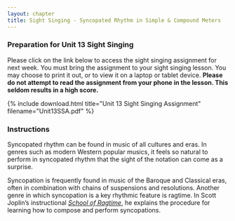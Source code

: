 ```yaml
---
layout: chapter
title: Sight Singing - Syncopated Rhythm in Simple & Compound Meters
---
```


### Preparation for Unit 13 Sight Singing

Please click on the link below to access the sight singing assignment for next week. You must bring the assignment to your sight singing lesson. You may choose to print it out, or to view it on a laptop or tablet device. **Please do not attempt to read the assignment from your phone in the lesson. This seldom results in a high score.**

{% include download.html title="Unit 13 Sight Singing Assignment" filename="Unit13SSA.pdf" %}

### Instructions

Syncopated rhythm can be found in music of all cultures and eras. In genres such as modern Western popular musics, it feels so natural to perform in syncopated rhythm that the sight of the notation can come as a surprise. 

Syncopation is frequently found in music of the Baroque and Classical eras, often in combination with chains of suspensions and resolutions. Another genre in which syncopation is a key rhythmic feature is ragtime. In Scott Joplin’s instructional [*School of Ragtime*](https://imslp.org/wiki/School_of_Ragtime_(Joplin%2C_Scott)), he explains the procedure for learning how to compose and perform syncopations.